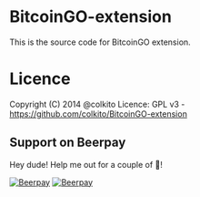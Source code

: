 BitcoinGO-extension
=====================

This is the source code for BitcoinGO extension.

Licence
=======
Copyright (C) 2014 @colkito
Licence: GPL v3 - https://github.com/colkito/BitcoinGO-extension

## Support on Beerpay
Hey dude! Help me out for a couple of :beers:!

[![Beerpay](https://beerpay.io/colkito/BitcoinGO-extension/badge.svg?style=beer-square)](https://beerpay.io/colkito/BitcoinGO-extension)  [![Beerpay](https://beerpay.io/img/badges/make-wish-square.svg)](https://beerpay.io/colkito/BitcoinGO-extension?focus=wish)